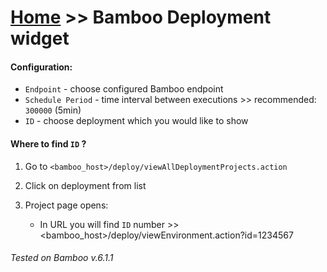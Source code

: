 # [Home](/cogboard/) >> Bamboo Deployment widget

#### Configuration:

- `Endpoint` - choose configured Bamboo endpoint
- `Schedule Period` - time interval between executions >> recommended: `300000` (5min)
- `ID` - choose deployment which you would like to show

#### Where to find `ID` ?

1. Go to `<bamboo_host>/deploy/viewAllDeploymentProjects.action`
2. Click on deployment from list
3. Project page opens:

   - In URL you will find `ID` number >> <bamboo_host>/deploy/viewEnvironment.action?id=1234567

###### Tested on Bamboo v.6.1.1
